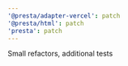 ```yaml
---
'@presta/adapter-vercel': patch
'@presta/html': patch
'presta': patch
---
```


Small refactors, additional tests
